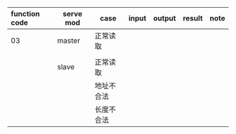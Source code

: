 

| function code | serve mod | case       | input | output | result | note |
| :------------ | --------- | ---------- | ----- | ------ | ------ | ---- |
| 03            | master    | 正常读取   |       |        |        |      |
|               |           |            |       |        |        |      |
|               | slave     | 正常读取   |       |        |        |      |
|               |           | 地址不合法 |       |        |        |      |
|               |           | 长度不合法 |       |        |        |      |
